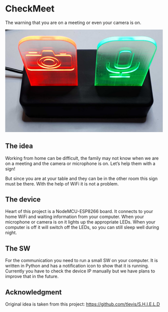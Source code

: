 CheckMeet
=========

The warning that you are on a meeting or even your camera is on.

![CheckMeet](CheckMeet.jpg)

The idea
--------

Working from home can be difficult, the family may not know when we are on a meeting and the camera or microphone is on.
Let’s help them with a sign!

But since you are at your table and they can be in the other room this sign must be there. With the help of WiFi it is not a problem.

The device
----------

Heart of this project is a NodeMCU-ESP8266 board. It connects to your home WiFi and waiting information from your computer.
When your microphone or camera is on it lights up the appropriate LEDs. When your computer is off it will switch off the LEDs, so you can still sleep well during night.

The SW
------

For the communication you need to run a small SW on your computer. It is written in Python and has a notification icon to show that it is running.
Currently you have to check the device IP manually but we have plans to improve that in the future.

Acknowledgment
--------------

Original idea is taken from this project:
https://github.com/tlevis/S.H.I.E.L.D
